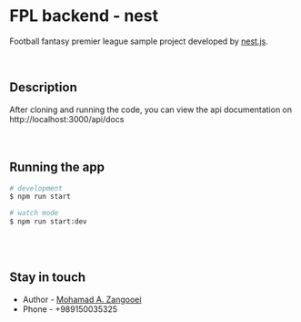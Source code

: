 # FPL backend - nest

Football fantasy premier league sample project developed by <a href="http://nestjs.com/" target="_blank">nest.js</a>.

<p align="center">

</br>

## Description

After cloning and running the code, you can view the api documentation on http://localhost:3000/api/docs
</br></br></br>

## Running the app

```bash
# development
$ npm run start

# watch mode
$ npm run start:dev
```

</br></br>

## Stay in touch

- Author - [Mohamad A. Zangooei](https://github.com/moAmza)
- Phone - +989150035325

</br></br></br>
